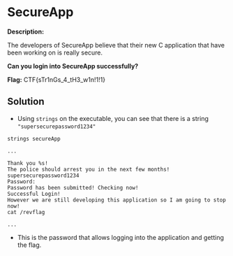 # SecureApp

**Description:**

The developers of SecureApp believe that their new C application that have been working on is really secure.

**Can you login into SecureApp successfully?**

**Flag:** CTF{sTr1nGs_4_tH3_w1n!1!1}

## Solution

* Using `strings` on the executable, you can see that there is a string `"supersecurepassword1234"`

```
strings secureApp

...

Thank you %s!
The police should arrest you in the next few months!
supersecurepassword1234
Password:
Password has been submitted! Checking now!
Successful Login!
However we are still developing this application so I am going to stop now!
cat /revflag

...
```

* This is the password that allows logging into the application and getting the flag.

